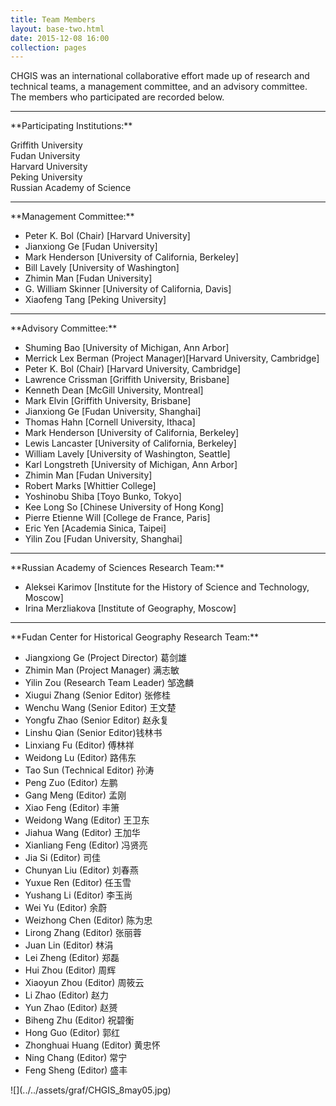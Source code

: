 ```yaml
---
title: Team Members
layout: base-two.html
date: 2015-12-08 16:00
collection: pages
---
```

<div class="chunk">
CHGIS was an international collaborative effort made up of research and technical teams, a management committee, and an advisory committee.  The members who participated are recorded below.
<p>
<hr>
**Participating Institutions:**<p>
Griffith University<br>
Fudan University<br>
Harvard University<br> 
Peking University<br>
Russian Academy of Science

<hr>
**Management Committee:**
<p>
<ul><li>Peter K. Bol (Chair) [Harvard University]</li>
<li>Jianxiong Ge [Fudan University]</li>
<li>Mark Henderson [University of California, Berkeley]</li>
<li>Bill Lavely [University of Washington]</li>
<li>Zhimin Man [Fudan University]</li>
<li>G. William Skinner [University of California, Davis]</li>
<li>Xiaofeng Tang [Peking University]</li>
</ul>

<hr>
**Advisory Committee:**
<p><ul>
<li>Shuming Bao [University of Michigan, Ann Arbor]</li>
<li>Merrick Lex Berman (Project Manager)[Harvard University, Cambridge]</li>
<li>Peter K. Bol (Chair) [Harvard University, Cambridge]</li>
<li>Lawrence Crissman [Griffith University, Brisbane]</li>
<li>Kenneth Dean [McGill University, Montreal]</li>
<li>Mark Elvin [Griffith University, Brisbane]</li>
<li>Jianxiong Ge [Fudan University, Shanghai]</li>
<li>Thomas Hahn [Cornell University, Ithaca]</li>
<li>Mark Henderson [University of California, Berkeley]</li>
<li>Lewis Lancaster [University of California, Berkeley]</li>
<li>William Lavely [University of Washington, Seattle]</li>
<li>Karl Longstreth [University of Michigan, Ann Arbor]</li>
<li>Zhimin Man [Fudan University]</li>
<li>Robert Marks [Whittier College]</li>
<li>Yoshinobu Shiba  [Toyo Bunko, Tokyo]</li>
<li>Kee Long So [Chinese University of Hong Kong]</li>
<li>Pierre Etienne Will [College de France, Paris]</li>
<li>Eric Yen [Academia Sinica, Taipei]
</li>
<li>Yilin Zou [Fudan University, Shanghai]</li>
</ul>

<hr>
**Russian Academy of Sciences Research Team:**
<p><ul>
<li>Aleksei Karimov [Institute for the History of Science and Technology, Moscow]</li>
<li>Irina Merzliakova [Institute of Geography, Moscow]</li>
</ul>

<hr>
**Fudan Center for Historical Geography Research Team:**
<p><ul>
<li>Jiangxiong Ge (Project Director) 葛剑雄 </li>
<li>Zhimin Man (Project Manager) 满志敏 </li>
<li>Yilin Zou (Research Team Leader)  邹逸麟  </li>
<li>Xiugui Zhang (Senior Editor) 张修桂</li>
<li>Wenchu Wang (Senior Editor) 王文楚</li>
<li>Yongfu Zhao (Senior Editor) 赵永复</li>
<li>Linshu Qian (Senior Editor)钱林书 </li>
<li>Linxiang Fu (Editor) 傅林祥</li>
<li>Weidong Lu (Editor) 路伟东</li>
<li>Tao Sun (Technical Editor) 孙涛</li>
<li>Peng Zuo (Editor) 左鹏</li>
<li>Gang Meng (Editor) 孟刚</li>
<li>Xiao Feng (Editor) 丰箫</li>
<li>Weidong Wang (Editor) 王卫东</li>
<li>Jiahua Wang (Editor) 王加华</li>
<li>Xianliang Feng (Editor) 冯贤亮</li>
<li>Jia Si (Editor) 司佳</li>
<li>Chunyan Liu (Editor) 刘春燕</li>
<li>Yuxue Ren (Editor) 任玉雪</li>
<li>Yushang Li (Editor) 李玉尚</li>
<li>Wei Yu (Editor) 余蔚</li>
<li>Weizhong Chen (Editor) 陈为忠</li>
<li>Lirong Zhang (Editor) 张丽蓉</li>
<li>Juan Lin (Editor) 林涓</li>
<li>Lei Zheng (Editor) 郑磊</li>
<li>Hui Zhou (Editor) 周辉</li>
<li>Xiaoyun Zhou (Editor) 周筱云</li>
<li>Li Zhao (Editor) 赵力</li>
<li>Yun Zhao (Editor) 赵赟</li>
<li>Biheng Zhu (Editor) 祝碧衡</li>
<li>Hong Guo (Editor) 郭红</li>
<li>Zhonghuai Huang (Editor) 黄忠怀</li>
<li>Ning Chang (Editor) 常宁</li>
<li>Feng Sheng (Editor) 盛丰</li>
</ul>

</div>
<div class="maps">
![](../../assets/graf/CHGIS_8may05.jpg)
</div>
